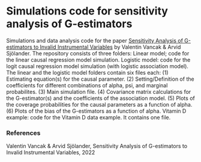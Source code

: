 # Simulations code for sensitivity analysis of G-estimators
Simulations and data analysis code for the paper [Sensitivity Analysis of G-estimators to Invalid Instrumental Variables](https://arxiv.org/pdf/2208.05854.pdf) by Valentin Vancak & Arvid Sjölander.
The repository consists of three folders: 
Linear model; code for the linear causal regression model simulation.
Logistic model: code for the logit causal regression model simulation (with logistic association model).
The linear and the logistic model folders contain six files each: 
(1) Estimating equation(s) for the causal parameter. 
(2) Setting/Definition of the coefficients for different combinations of alpha, psi, and marginal probabilites.
(3) Main simulation file.
(4) Covariance matrix calculations for the G-estimator(s) and the coefficients of the association model.
(5) Plots of the coverage probabilities for the causal parameters as a function of alpha. 
(6) Plots of the bias of the G-estimators as a function of alpha.
Vitamin D example: code for the Vitamin D data example. It contains one file.



### References 
Valentin Vancak & Arvid Sjölander, Sensitivity Analysis of G-estimators to Invalid Instrumental Variables, 2022

